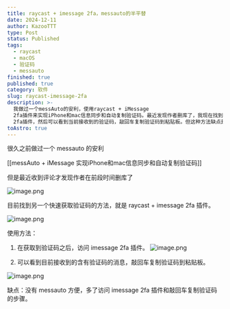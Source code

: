 ```yaml
---
title: raycast + imessage 2fa，messauto的半平替
date: 2024-12-11
author: KazooTTT
type: Post
status: Published
tags:
  - raycast
  - macOS
  - 验证码
  - messauto
finished: true
published: true
category: 软件
slug: raycast-imessage-2fa
description: >-
  我做过一个messAuto的安利，使用raycast + iMessage
  2fa插件来实现iPhone和mac信息同步和自动复制验证码。最近发现作者删库了，我现在找到了一种快速获取验证码的方法。使用方法是在获取到验证码之后访问iMessage
  2fa插件，然后可以看到当前接收到的验证码，敲回车复制验证码到粘贴板。但这种方法缺点是没有messAuto方便，多了额外的步骤。
toAstro: true
---
```


很久之前做过一个 messauto 的安利

[[messAuto + iMessage 实现iPhone和mac信息同步和自动复制验证码]]

但是最近收到评论才发现作者在前段时间删库了

![image.png](https://pictures.kazoottt.top/2024/12/20241211-20241211203702.png)

目前找到另一个快速获取验证码的方法，就是 raycast + imessage 2fa 插件。

![image.png](https://pictures.kazoottt.top/2024/12/20241211-20241211203735.png)

使用方法：

1. 在获取到验证码之后，访问 imessage 2fa 插件。
![image.png](https://pictures.kazoottt.top/2024/12/20241211-20241211204526.png)

2. 可以看到目前接收到的含有验证码的消息，敲回车复制验证码到粘贴板。

![image.png](https://pictures.kazoottt.top/2024/12/20241211-20241211204132.png)

缺点：没有 messauto 方便，多了访问 imessage 2fa 插件和敲回车复制验证码的步骤。
